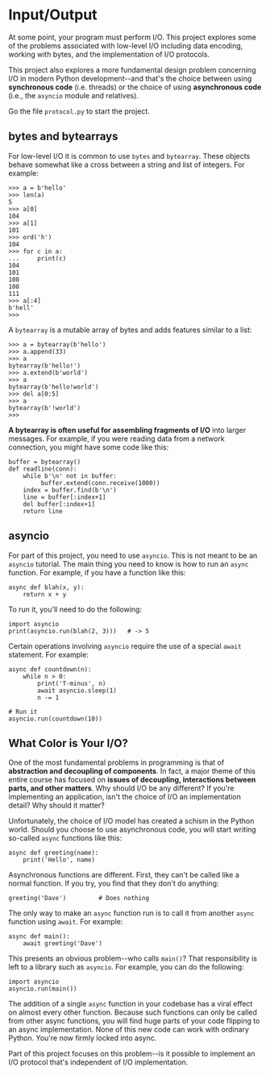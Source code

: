 # Input/Output

At some point, your program must perform I/O.  This project explores
some of the problems associated with low-level I/O including data
encoding, working with bytes, and the implementation of I/O protocols.

This project also explores a more fundamental design problem
concerning I/O in modern Python development--and that's the choice
between using **synchronous code** (i.e. threads) or the choice of using
**asynchronous code** (i.e., the `asyncio` module and relatives).

Go the file `protocol.py` to start the project.

## bytes and bytearrays

For low-level I/O it is common to use `bytes` and `bytearray`.  These
objects behave somewhat like a cross between a string and list of
integers.  For example:

```
>>> a = b'hello'
>>> len(a)
5
>>> a[0]
104
>>> a[1]
101
>>> ord('h')
104
>>> for c in a:
...     print(c)
104
101
108
108
111
>>> a[:4]
b'hell'
>>>
```

A `bytearray` is a mutable array of bytes and adds features similar to a list:

```
>>> a = bytearray(b'hello')
>>> a.append(33)
>>> a
bytearray(b'hello!')
>>> a.extend(b'world')
>>> a
bytearray(b'hello!world')
>>> del a[0:5]
>>> a
bytearray(b'!world')
>>>
```

**A bytearray is often useful for assembling fragments of I/O** into
larger messages.  For example, if you were reading data from a network
connection, you might have some code like this:

```
buffer = bytearray()
def readline(conn):
    while b'\n' not in buffer:
         buffer.extend(conn.receive(1000))
    index = buffer.find(b'\n')
    line = buffer[:index+1]
    del buffer[:index+1]
    return line
```


## asyncio

For part of this project, you need to use `asyncio`.  This is not
meant to be an `asyncio` tutorial.  The main thing you need to know is
how to run an `async` function.  For example, if you have a function
like this:

```
async def blah(x, y):
    return x + y
```

To run it, you'll need to do the following:

```
import asyncio
print(asyncio.run(blah(2, 3)))   # -> 5
```

Certain operations involving `asyncio` require the use of a special
`await` statement. For example:

```
async def countdown(n):
    while n > 0:
        print('T-minus', n)
        await asyncio.sleep(1)
        n -= 1

# Run it
asyncio.run(countdown(10))
```

## What Color is Your I/O?

One of the most fundamental problems in programming is that of
**abstraction and decoupling of components**. In fact, a major theme of
this entire course has focused on **issues of decoupling, interactions
between parts, and other matters**.  Why should I/O be any different?
If you're implementing an application, isn't the choice of I/O an
implementation detail?  Why should it matter?

Unfortunately, the choice of I/O model has created a schism in the
Python world.  Should you choose to use asynchronous code, you will
start writing so-called `async` functions like this:

```
async def greeting(name):
    print('Hello', name)
```

Asynchronous functions are different.  First, they can't be called
like a normal function.  If you try, you find that they don't do
anything:

```
greeting('Dave')         # Does nothing
```

The only way to make an `async` function run is to call it from
another `async` function using `await`.  For example:

```
async def main():
    await greeting('Dave')
```

This presents an obvious problem--who calls `main()`?  That
responsibility is left to a library such as `asyncio`.  For example,
you can do the following:

```
import asyncio
asyncio.run(main())
```

The addition of a single `async` function in your codebase has a viral
effect on almost every other function. Because such functions can only
be called from other async functions, you will find huge parts of your
code flipping to an async implementation.  None of this new code can
work with ordinary Python.  You're now firmly locked into async.

Part of this project focuses on this problem--is it possible to
implement an I/O protocol that's independent of I/O implementation.
